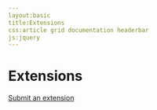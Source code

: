 ```yaml
---
layout:basic
title:Extensions
css:article grid documentation headerbar
js:jquery
---
```


<div id="content">
<div class="fixed-width" markdown="1">

Extensions
==========

[Submit an extension](/extensions/submit)

</div> <!-- .fixed-width -->
</div> <!-- #content -->
